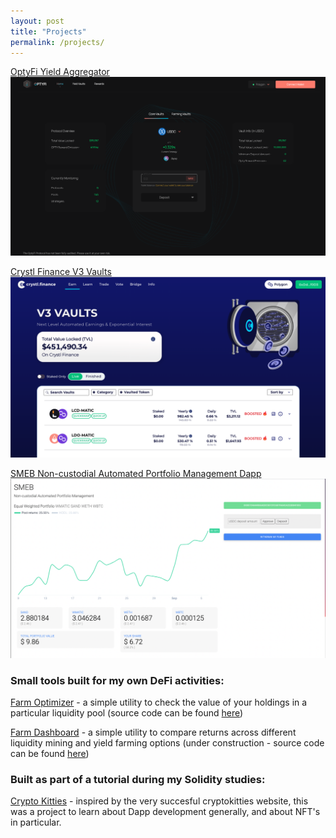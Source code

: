 ```yaml
---
layout: post
title: "Projects"
permalink: /projects/
---
```

[OptyFi Yield Aggregator](https://richjamo.github.io/portfolio/opty/)
![OptyFi vaults page](./images/opty_vaults_page.png)

[Crystl Finance V3 Vaults](https://richjamo.github.io/portfolio/crystl/)
![Crystl vaults page](./images/crystl_vaults_page.png)

[SMEB Non-custodial Automated Portfolio Management Dapp](https://spheron.infura-ipfs.io/ipfs/QmUjegH2uJPHjYceU4SRtm6qrdQbommrfcLnE6jJbAro72/)
![SMEB Autobalancer page](./images/smeb_page.png)

### Small tools built for my own DeFi activities:
[Farm Optimizer](https://richjamo.github.io/FarmOptimizer/) - a simple utility to check the value of your holdings in a particular liquidity pool
(source code can be found [here](https://github.com/RichJamo/FarmOptimizer))

[Farm Dashboard](https://richjamo.github.io/FarmDashboard/) - a simple utility to compare returns across different liquidity mining and yield farming options (under construction - source code can be found [here](https://github.com/RichJamo/FarmDashboard))

### Built as part of a tutorial during my Solidity studies:  
[Crypto Kitties](https://richjamo.github.io/CryptoKitties/) - inspired by the very succesful cryptokitties website, this was a project to learn about Dapp development generally, and about NFT's in particular.
